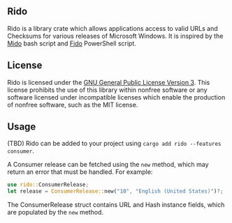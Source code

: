 ## Rido
Rido is a library crate which allows applications access to
valid URLs and Checksums for various releases of Microsoft Windows. 
It is inspired by the [Mido](https://github.com/ElliotKillick/Mido) bash script and
[Fido](https://github.com/pbatard/Fido) PowerShell script. 

## License
Rido is licensed under the [GNU General Public License Version 3](https://www.gnu.org/licenses/gpl-3.0). This license prohibits the use of this library within 
nonfree software or any software licensed under incompatible licenses
which enable the production of nonfree software, such as the MIT license.

## Usage
(TBD)
Rido can be added to your project using 
`cargo add rido --features consumer`.

A Consumer release can be fetched using the `new` method, which may return an error that must be handled.
For example:

```rust
use rido::ConsumerRelease;
let release = ConsumerRelease::new("10", "English (United States)")?;
```

The ConsumerRelease struct contains URL and Hash instance fields, which 
are populated by the `new` method.

